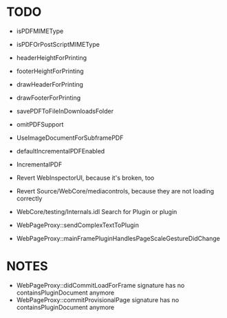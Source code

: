 
# TODO

- isPDFMIMEType
- isPDFOrPostScriptMIMEType
- headerHeightForPrinting
- footerHeightForPrinting
- drawHeaderForPrinting
- drawFooterForPrinting
- savePDFToFileInDownloadsFolder
- omitPDFSupport
- UseImageDocumentForSubframePDF

- defaultIncrementalPDFEnabled
- IncrementalPDF


- Revert WebInspectorUI, because it's broken, too
- Revert Source/WebCore/mediacontrols, because they are not loading correctly


- WebCore/testing/Internals.idl
  Search for Plugin or plugin


- WebPageProxy::sendComplexTextToPlugin
- WebPageProxy::mainFramePluginHandlesPageScaleGestureDidChange

# NOTES

- WebPageProxy::didCommitLoadForFrame signature has no containsPluginDocument anymore
- WebPageProxy::commitProvisionalPage signature has no containsPluginDocument anymore

